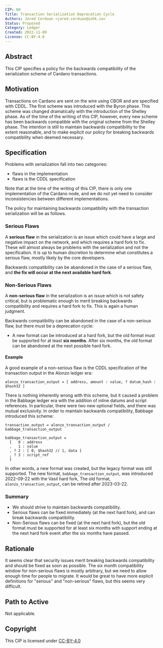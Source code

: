 ```yaml
---
CIP: 80
Title: Transaction Serialization Deprecation Cycle
Authors: Jared Corduan <jared.corduan@iohk.io>
Status: Proposed
Category: Ledger
Created: 2022-11-09
License: CC-BY-4.0
---
```


## Abstract

This CIP specifies a policy for the backwards compatibility of the serialization scheme of
Cardano transactions.

## Motivation

Transactions on Cardano are sent on the wire using CBOR and are specified with CDDL.
The first scheme was introduced with the Byron phase.
This scheme was changed dramatically with the introduction of the Shelley phase.
As of the time of the writing of this CIP, however, every new scheme has been backwards
compatible with the original scheme from the Shelley phase.
The intention is still to maintain backwards compatibility to the extent reasonable,
and to make explicit our policy for breaking backwards compatibility when deemed necessary.

## Specification

Problems with serialization fall into two categories:
* flaws in the implementation
* flaws is the CDDL specification

Note that at the time of the writing of this CIP, there is only one implementation of the Cardano
node, and we do not yet need to consider inconsistencies between different implementations.

The policy for maintaining backwards compatibility with the transaction serialization will be
as follows.

### Serious Flaws

A **serious flaw** in the serialization is an issue which could have a large and negative impact
on the network, and which requires a hard fork to fix.
These will almost always be problems with the serialization and not the specification.
It is up to human discretion to determine what constitutes a serious flaw,
mostly likely by the core developers.

Backwards compatibility can be abandoned in the case of a serious flaw,
and **the fix will occur at the next available hard fork**.

### Non-Serious Flaws

A **non-serious flaw** in the serialization is an issue which is not safety critical,
but is problematic enough to merit breaking backwards compatibility and requires a
hard fork to fix.
This is again a human judgment.

Backwards compatibility can be abandoned in the case of a non-serious flaw,
but there must be a deprecation cycle:
* A new format can be introduced at a hard fork, but the old format must be supported for at
  least **six months**. After six months, the old format can be abandoned at the next possible
  hard fork.

#### Example

A good example of a non-serious flaw is the CDDL specification of the transaction output in the
Alonzo ledger era:

```
alonzo_transaction_output = [ address, amount : value, ? datum_hash : $hash32 ]
```

There is nothing inherently wrong with this scheme, but it caused a problem in the Babbage ledger
era with the addition of inline datums and script references.
In particular, there were two new optional fields, and there was mutual exclusivity.
In order to maintain backwards compatibility, Babbage introduced this scheme:

```
transaction_output = alonzo_transaction_output / babbage_transaction_output

babbage_transaction_output =
  {   0 : address
  ,   1 : value
  , ? 2 : [ 0, $hash32 // 1, data ]
  , ? 3 : script_ref
  }
```

In other words, a new format was created, but the legacy format was still supported.
The new format, `babbage_transaction_output`, was introduced 2022-09-22 with the Vasil hard fork,
The old format, `alonzo_transaction_output`, can be retired after 2023-03-22.

### Summary

* We should strive to maintain backwards compatibility.
* Serious flaws can be fixed immediately (at the next hard fork), and can break backwards
  compatibility.
* Non-Serious flaws can be fixed (at the next hard fork), but the old format
  must be supported for at least six months with support ending at the next hard fork event after
  the six months have passed.

## Rationale

It seems clear that security issues merit breaking backwards compatibility and should be fixed
as soon as possible.
The six month compatibility window for non-serious flaws is mostly
arbitrary, but we need to allow enough time for people to migrate.
It would be great to have more explicit definitions for "serious" and "non-serious" flaws,
but this seems very difficult.


## Path to Active

Not applicable.

## Copyright

This CIP is licensed under [CC-BY-4.0](https://creativecommons.org/licenses/by/4.0/legalcode)
